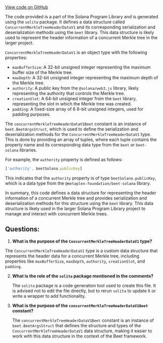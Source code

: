 [View code on GitHub](https://github.com/solana-labs/solana-program-library/account-compression/sdk/src/generated/types/ConcurrentMerkleTreeHeaderDataV1.ts)

The code provided is a part of the Solana Program Library and is generated using the `solita` package. It defines a data structure called `ConcurrentMerkleTreeHeaderDataV1` and its corresponding serialization and deserialization methods using the `beet` library. This data structure is likely used to represent the header information of a concurrent Merkle tree in the larger project.

`ConcurrentMerkleTreeHeaderDataV1` is an object type with the following properties:

- `maxBufferSize`: A 32-bit unsigned integer representing the maximum buffer size of the Merkle tree.
- `maxDepth`: A 32-bit unsigned integer representing the maximum depth of the Merkle tree.
- `authority`: A public key from the `@solana/web3.js` library, likely representing the authority that controls the Merkle tree.
- `creationSlot`: A 64-bit unsigned integer from the `beet` library, representing the slot in which the Merkle tree was created.
- `padding`: A fixed-size array of 6 8-bit unsigned integers, used for padding purposes.

The `concurrentMerkleTreeHeaderDataV1Beet` constant is an instance of `beet.BeetArgsStruct`, which is used to define the serialization and deserialization methods for the `ConcurrentMerkleTreeHeaderDataV1` type. This is done by providing an array of tuples, where each tuple contains the property name and its corresponding data type from the `beet` or `beet-solana` libraries.

For example, the `authority` property is defined as follows:

```javascript
['authority', beetSolana.publicKey]
```

This indicates that the `authority` property is of type `beetSolana.publicKey`, which is a data type from the `@metaplex-foundation/beet-solana` library.

In summary, this code defines a data structure for representing the header information of a concurrent Merkle tree and provides serialization and deserialization methods for this structure using the `beet` library. This data structure is likely used in the larger Solana Program Library project to manage and interact with concurrent Merkle trees.
## Questions: 
 1. **What is the purpose of the `ConcurrentMerkleTreeHeaderDataV1` type?**

   The `ConcurrentMerkleTreeHeaderDataV1` type is a custom data structure that represents the header data for a concurrent Merkle tree, including properties like `maxBufferSize`, `maxDepth`, `authority`, `creationSlot`, and `padding`.

2. **What is the role of the `solita` package mentioned in the comments?**

   The `solita` package is a code generation tool used to create this file. It is advised not to edit the file directly, but to rerun `solita` to update it or write a wrapper to add functionality.

3. **What is the purpose of the `concurrentMerkleTreeHeaderDataV1Beet` constant?**

   The `concurrentMerkleTreeHeaderDataV1Beet` constant is an instance of `beet.BeetArgsStruct` that defines the structure and types of the `ConcurrentMerkleTreeHeaderDataV1` data structure, making it easier to work with this data structure in the context of the Beet framework.